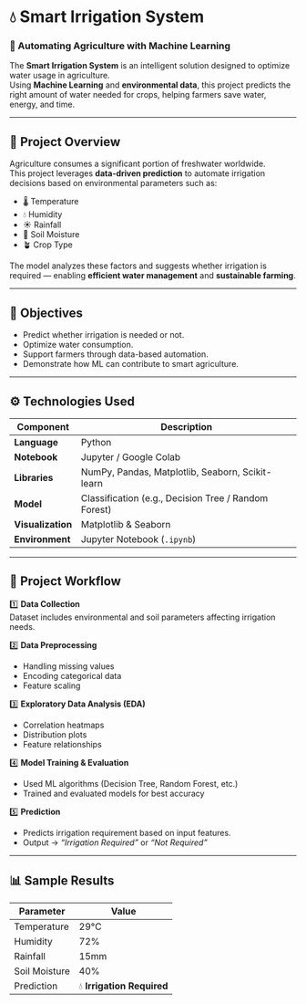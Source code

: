 # 💧 Smart Irrigation System

### 🌱 Automating Agriculture with Machine Learning

The **Smart Irrigation System** is an intelligent solution designed to optimize water usage in agriculture.  
Using **Machine Learning** and **environmental data**, this project predicts the right amount of water needed for crops, helping farmers save water, energy, and time.

---

## 🚀 Project Overview

Agriculture consumes a significant portion of freshwater worldwide.  
This project leverages **data-driven prediction** to automate irrigation decisions based on environmental parameters such as:

- 🌡️ Temperature  
- 💧 Humidity  
- ☀️ Rainfall  
- 🌾 Soil Moisture  
- 🪴 Crop Type  

The model analyzes these factors and suggests whether irrigation is required — enabling **efficient water management** and **sustainable farming**.

---

## 🧠 Objectives

- Predict whether irrigation is needed or not.  
- Optimize water consumption.  
- Support farmers through data-based automation.  
- Demonstrate how ML can contribute to smart agriculture.

---

## ⚙️ Technologies Used

| Component | Description |
|------------|-------------|
| **Language** | Python |
| **Notebook** | Jupyter / Google Colab |
| **Libraries** | NumPy, Pandas, Matplotlib, Seaborn, Scikit-learn |
| **Model** | Classification (e.g., Decision Tree / Random Forest) |
| **Visualization** | Matplotlib & Seaborn |
| **Environment** | Jupyter Notebook (`.ipynb`) |

---

## 🧩 Project Workflow

1️⃣ **Data Collection**  
   Dataset includes environmental and soil parameters affecting irrigation needs.

2️⃣ **Data Preprocessing**  
   - Handling missing values  
   - Encoding categorical data  
   - Feature scaling  

3️⃣ **Exploratory Data Analysis (EDA)**  
   - Correlation heatmaps  
   - Distribution plots  
   - Feature relationships  

4️⃣ **Model Training & Evaluation**  
   - Used ML algorithms (Decision Tree, Random Forest, etc.)  
   - Trained and evaluated models for best accuracy  

5️⃣ **Prediction**  
   - Predicts irrigation requirement based on input features.  
   - Output → *“Irrigation Required”* or *“Not Required”*

---

## 📊 Sample Results

| Parameter | Value |
|------------|--------|
| Temperature | 29°C |
| Humidity | 72% |
| Rainfall | 15mm |
| Soil Moisture | 40% |
| Prediction | 💧 **Irrigation Required** |

